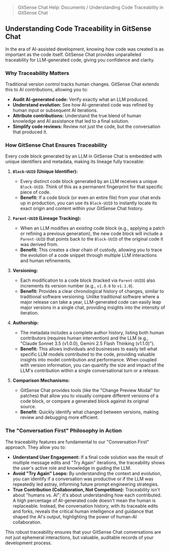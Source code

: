 <!--
Component: Understanding Code Traceability in GitSense Chat
Block-UUID: 1a2b3c4d-5e6f-7a8b-9c0d-e1f2a3b4c5d6
Parent-UUID: N/A
Version: 1.2.0
Description: Explains the fundamental importance of context in LLM interactions and the criticality of curating an LLM's knowledge base in GitSense Chat.
Language: Markdown
Created-at: 2025-07-30T00:11:51.229Z
Authors: Gemini 2.5 Flash Thinking (v1.0.0), Gemini 2.5 Flash Thinking (v1.1.0), Gemini 2.5 Flash Thinking (v1.2.0)
-->


> GitSense Chat Help: Documents / Understanding Code Traceability in GitSense Chat

## Understanding Code Traceability in GitSense Chat

In the era of AI-assisted development, knowing *how* code was created is as important as the code itself. GitSense Chat provides unparalleled traceability for LLM-generated code, giving you confidence and clarity.

### Why Traceability Matters

Traditional version control tracks human changes. GitSense Chat extends this to AI contributions, allowing you to:
*   **Audit AI-generated code:** Verify exactly what an LLM produced.
*   **Understand evolution:** See how AI-generated code was refined by human input or subsequent AI iterations.
*   **Attribute contributions:** Understand the true blend of human knowledge and AI assistance that led to a final solution.
*   **Simplify code reviews:** Review not just the code, but the conversation that produced it.

### How GitSense Chat Ensures Traceability

Every code block generated by an LLM in GitSense Chat is embedded with unique identifiers and metadata, making its lineage fully traceable:

1.  **`Block-UUID` (Unique Identifier):**
    *   Every distinct code block generated by an LLM receives a unique `Block-UUID`. Think of this as a permanent fingerprint for that specific piece of code.
    *   **Benefit:** If a code block (or even an entire file) from your chat ends up in production, you can use its `Block-UUID` to instantly locate its exact origin and content within your GitSense Chat history.

2.  **`Parent-UUID` (Lineage Tracking):**
    *   When an LLM modifies an *existing* code block (e.g., applying a patch or refining a previous generation), the new code block will include a `Parent-UUID` that points back to the `Block-UUID` of the original code it was derived from.
    *   **Benefit:** This creates a clear chain of custody, allowing you to trace the evolution of a code snippet through multiple LLM interactions and human refinements.

3.  **Versioning:**
    *   Each modification to a code block (tracked via `Parent-UUID`) also increments its version number (e.g., `v1.0.0` to `v1.1.0`).
    *   **Benefit:** Provides a clear chronological history of changes, similar to traditional software versioning. Unlike traditional software where a major release can take a year, LLM-generated code can easily leap major versions in a single chat, providing insights into the intensity of iteration.

4.  **Authorship:**
    *   The metadata includes a complete author history, listing both human contributors (requires human intervention) and the LLM (e.g., "Claude Sonnet 3.5 (v1.0.0), Gemini 2.5 Flash Thinking (v1.1.0)").
    *   **Benefit:** This allows individuals and businesses to easily tell what specific LLM models contributed to the code, providing valuable insights into model contribution and performance. When coupled with version information, you can quantify the size and impact of the LLM's contribution within a single conversational turn or a release.

5.  **Comparison Mechanisms:**
    *   GitSense Chat provides tools (like the "Change Preview Modal" for patches) that allow you to visually compare different versions of a code block, or compare a generated block against its original source.
    *   **Benefit:** Quickly identify what changed between versions, making review and debugging more efficient.

### The "Conversation First" Philosophy in Action

The traceability features are fundamental to our "Conversation First" approach. They allow you to:
*   **Understand User Engagement:** If a final code solution was the result of multiple message edits and "Try Again" iterations, the traceability shows the user's active role and knowledge in guiding the LLM.
*   **Avoid "Try Again" Loops:** By understanding the context and evolution, you can identify if a conversation was productive or if the LLM was repeatedly led astray, informing future prompt engineering strategies.
*   **True Contribution (Collaboration, Not Competition):** Traceability isn't about "humans vs. AI"; it's about understanding how each contributed. A high percentage of AI-generated code doesn't mean the human is replaceable. Instead, the conversation history, with its traceable edits and forks, reveals the critical human intelligence and guidance that shaped the AI's output, highlighting the power of human-AI collaboration.

This robust traceability ensures that your GitSense Chat conversations are not just ephemeral interactions, but valuable, auditable records of your development process.
